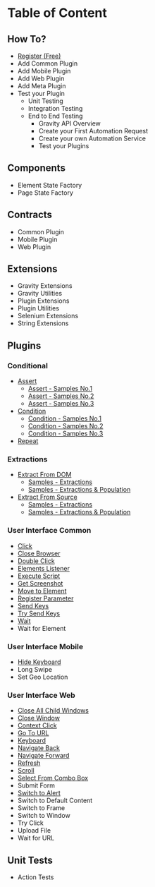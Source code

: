 # Table of Content

## How To?
* [Register (Free)](./Register.md "Register")
* Add Common Plugin
* Add Mobile Plugin
* Add Web Plugin
* Add Meta Plugin
* Test your Plugin
    - Unit Testing
    - Integration Testing
    - End to End Testing
        - Gravity API Overview
        - Create your First Automation Request
        - Create your own Automation Service
        - Test your Plugins

## Components
* Element State Factory
* Page State Factory

## Contracts
* Common Plugin
* Mobile Plugin
* Web Plugin

## Extensions
* Gravity Extensions
* Gravity Utilities
* Plugin Extensions
* Plugin Utilities
* Selenium Extensions
* String Extensions

## Plugins
### Conditional
* [Assert](./Assert.md "Assert")
    - [Assert - Samples No.1](./AssertSamplesNo1.md "Assert Samples NO.1")
    - [Assert - Samples No.2](./AssertSamplesNo2.md "Assert Samples NO.2")
    - [Assert - Samples No.3](./AssertSamplesNo3.md "Assert Samples NO.3")
* [Condition](./Condition.md "Condition")
    - [Condition - Samples No.1](./ConditionSamplesNo1.md "Condition Samples NO.1")
    - [Condition - Samples No.2](./ConditionSamplesNo2.md "Condition Samples NO.2")
    - [Condition - Samples No.3](./ConditionSamplesNo3.md "Condition Samples NO.3")
* [Repeat](./Repeat.md "Repeat")

### Extractions
* [Extract From DOM](./ExtractFromDom.md "Extract From DOM")
    - [Samples - Extractions](./ExtractFromDomSamplesExtractions.md "Extract From DOM Samples - Extractions")
    - [Samples - Extractions & Population](./ExtractFromDomSamplesPopulation.md "Extract From DOM Samples - Population")
* [Extract From Source](./ExtractFromSource.md "Extract From Source")
    - [Samples - Extractions](./ExtractFromSourceSamplesExtractions.md "Extract From Source Samples - Extractions")
    - [Samples - Extractions & Population](./ExtractFromSourceSamplesPopulation.md "Extract From Source Samples - Population")

### User Interface Common
* [Click](./Click.md "Click")
* [Close Browser](./CloseBrowser.md "Close Browser")
* [Double Click](./DoubleClick.md "Double Click")
* [Elements Listener](./ElementsListener.md "Elements Listener")
* [Execute Script](./ExecuteScript.md "Execute Script")
* [Get Screenshot](./GetScreenshot.md "Get Screenshot")
* [Move to Element](./MoveToElement.md "Move To Element")
* [Register Parameter](./RegisterParameter.md "Register Parameter")
* [Send Keys](./SendKeys.md "Send Keys")
* [Try Send Keys](./TrySendKeys.md "Try Send Keys")
* [Wait](./Wait.md "Wait")
* Wait for Element

### User Interface Mobile
* [Hide Keyboard](./HideKeyboard.md "Hide Keyboard")
* Long Swipe
* Set Geo Location

### User Interface Web
* [Close All Child Windows](./CloseAllChildWindows.md "Close All Child Windows")
* [Close Window](./CloseWindow.md "Close Window")
* [Context Click](./ContextClick.md "Context Click")
* [Go To URL](./GoToUrl.md "Go To Url")
* [Keyboard](./Keyboard.md "Keyboard")
* [Navigate Back](./NavigateBack.md "Navigate Back")
* [Navigate Forward](./NavigateForward.md "Navigate Forward")
* [Refresh](./Refresh.md "Refresh")
* [Scroll](./Scroll.md "Scroll")
* [Select From Combo Box](./SelectFromComboBox.md "Select From Combo Box")
* Submit Form
* [Switch to Alert](./SwitchToAlert.md "Switch to Alert")
* Switch to Default Content
* Switch to Frame
* Switch to Window
* Try Click
* Upload File
* Wait for URL

## Unit Tests
* Action Tests